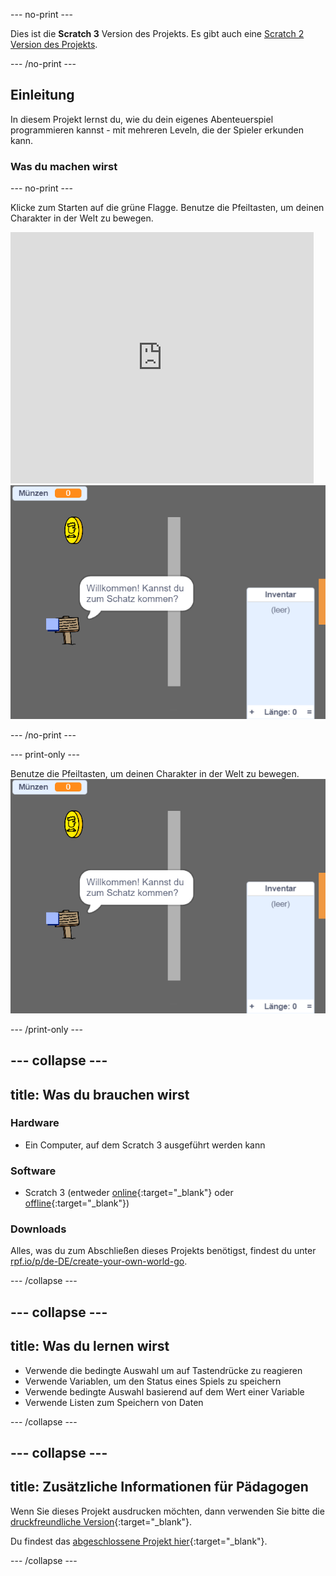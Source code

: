 --- no-print ---

Dies ist die **Scratch 3** Version des Projekts. Es gibt auch eine [Scratch 2 Version des Projekts](https://projects.raspberrypi.org/de-DE/projects/create-your-own-world-scratch2).

--- /no-print ---

## Einleitung

In diesem Projekt lernst du, wie du dein eigenes Abenteuerspiel programmieren kannst - mit mehreren Leveln, die der Spieler erkunden kann.

### Was du machen wirst

--- no-print ---

Klicke zum Starten auf die grüne Flagge. Benutze die Pfeiltasten, um deinen Charakter in der Welt zu bewegen.

<div class="scratch-preview">
  <iframe allowtransparency="true" width="485" height="402" src="https://scratch.mit.edu/projects/embed/339041937/?autostart=false" frameborder="0" scrolling="no"></iframe>
  <img src="images/showcase.png">
</div>

--- /no-print ---

--- print-only ---

Benutze die Pfeiltasten, um deinen Charakter in der Welt zu bewegen. ![showcase.png](images/showcase.png)

--- /print-only ---

--- collapse ---
---
title: Was du brauchen wirst
---

### Hardware

- Ein Computer, auf dem Scratch 3 ausgeführt werden kann

### Software

- Scratch 3 (entweder [online](http://rpf.io/scratchon){:target="_blank"} oder [offline](http://rpf.io/scratchoff){:target="_blank"})

### Downloads

Alles, was du zum Abschließen dieses Projekts benötigst, findest du unter [rpf.io/p/de-DE/create-your-own-world-go](https://rpf.io/p/de-DE/create-your-own-world-go).

--- /collapse ---

--- collapse ---
---
title: Was du lernen wirst
---

- Verwende die bedingte Auswahl um auf Tastendrücke zu reagieren
- Verwende Variablen, um den Status eines Spiels zu speichern
- Verwende bedingte Auswahl basierend auf dem Wert einer Variable
- Verwende Listen zum Speichern von Daten

--- /collapse ---

--- collapse ---
---
title: Zusätzliche Informationen für Pädagogen
---

Wenn Sie dieses Projekt ausdrucken möchten, dann verwenden Sie bitte die [druckfreundliche Version](https://projects.raspberrypi.org/de-DE/projects/create-your-own-world/print){:target="_blank"}.

Du findest das [abgeschlossene Projekt hier](https://rpf.io/p/de-DE/create-your-own-world-get){:target="_blank"}.

--- /collapse ---